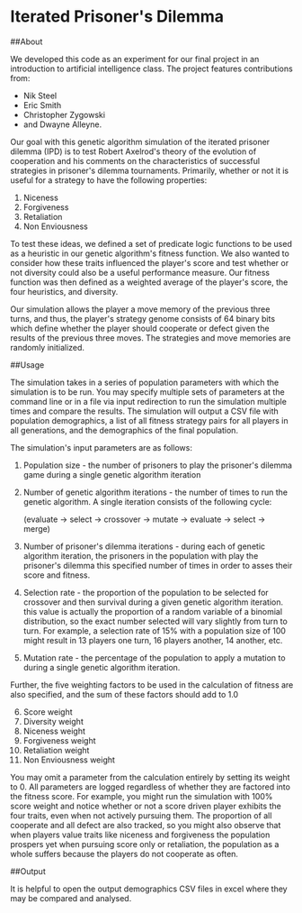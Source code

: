 # Iterated Prisoner's Dilemma

##About

We developed this code as an experiment for our final project in an introduction to artificial 
intelligence class.  The project features contributions from:

* Nik Steel
* Eric Smith
* Christopher Zygowski 
* and Dwayne Alleyne.

Our goal with this genetic algorithm simulation of the iterated prisoner dilemma (IPD) 
is to test Robert Axelrod's theory of the evolution of cooperation and 
his comments on the characteristics of successful strategies 
in prisoner's dilemma tournaments. Primarily, whether or not it is useful for a strategy to
have the following properties:

1. Niceness
2. Forgiveness
3. Retaliation
4. Non Enviousness

To test these ideas, we defined a set of predicate logic functions to be used as a heuristic
in our genetic algorithm's fitness function.  We also wanted to consider how these traits influenced 
the player's score and test whether or not diversity could also be a useful performance measure.
Our fitness function was then defined as a weighted average of the player's score, the four heuristics,
and diversity. 

Our simulation allows the player a move memory of the previous three turns, and thus, the player's strategy
genome consists of 64 binary bits which define whether the player should cooperate or defect given the results
of the previous three moves.  The strategies and move memories are randomly initialized.

##Usage

The simulation takes in a series of population parameters with which the simulation is to be run.
You may specify multiple sets of parameters at the command line or in a file via input redirection
to run the simulation multiple times and compare the results.  The simulation will output a CSV file
with population demographics, a list of all fitness strategy pairs for all players in all generations, 
and the demographics of the final population.

The simulation's input parameters are as follows:

1. Population size - the number of prisoners to play the prisoner's dilemma game during a single genetic algorithm iteration
2. Number of genetic algorithm iterations - the number of times to run the genetic algorithm. A single iteration consists of 
the following cycle:

   (evaluate -> select -> crossover -> mutate -> evaluate -> select -> merge)

3. Number of prisoner's dilemma iterations - during each of genetic algorithm iteration, the prisoners in the population with 
play the prisoner's dilemma this specified number of times in order to asses their score and fitness.
4. Selection rate - the proportion of the population to be selected for crossover and then survival during a given genetic algorithm iteration.
this value is actually the proportion of a random variable of a binomial distribution, so the exact number selected will vary slightly from turn 
to turn.  For example, a selection rate of 15% with a population size of 100 might result in 13 players one turn, 16 players another, 14 another, 
etc.
5. Mutation rate - the percentage of the population to apply a mutation to during a single genetic algorithm iteration.

Further, the five weighting factors to be used in the calculation of fitness are also specified, and the sum of these factors should add to 1.0

6. Score weight
7. Diversity weight
8. Niceness weight
9. Forgiveness weight
10. Retaliation weight
11. Non Enviousness weight

You may omit a parameter from the calculation entirely by setting its weight to 0. All parameters are logged regardless of whether they are factored 
into the fitness score.  For example, you might run the simulation with 100% score weight and notice whether or not a score driven player exhibits
the four traits, even when not actively pursuing them.  The proportion of all cooperate and all defect are also tracked, so you might also observe
that when players value traits like niceness and forgiveness the population prospers yet when pursuing score only or retaliation, the population as
a whole suffers because the players do not cooperate as often.

##Output

It is helpful to open the output demographics CSV files in excel where they may be compared and analysed. 